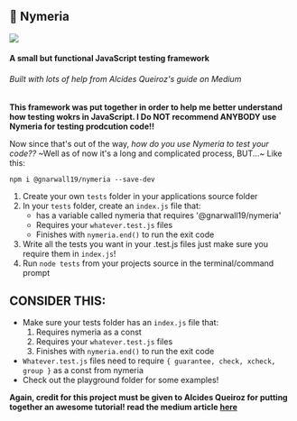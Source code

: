 ## :wolf: Nymeria
![](https://img.shields.io/npm/v/@gnarwall19/nymeria.svg?style=popout)
#### A small but functional JavaScript testing framework

###### Built with lots of help from Alcides Queiroz's guide on Medium

**This framework was put together in order to help me better understand how testing wokrs in JavaScript. I Do NOT recommend ANYBODY use Nymeria for testing prodcution code!!**

Now since that's out of the way, *how do you use Nymeria to test your code??*
~Well as of now it's a long and complicated process, BUT...~ Like this:

`npm i @gnarwall19/nymeria --save-dev`

1. Create your own `tests` folder in your applications source folder
2. In your `tests` folder, create an `index.js` file that:
    - has a variable called nymeria that requires '@gnarwall19/nymeria'
    - Requires your `whatever.test.js` files
    - Finishes with `nymeria.end()` to run the exit code
3. Write all the tests you want in your .test.js files just make sure you require them in `index.js`!
4. Run `node tests` from your projects source in the terminal/command prompt

## CONSIDER THIS: ##

- Make sure your tests folder has an `index.js` file that:
    1. Requires nymeria as a const
    2. Requires your `whatever.test.js` files
    3. Finishes with `nymeria.end()` to run the exit code
- `Whatever.test.js` files need to require `{ guarantee, check, xcheck, group }` as a const from nymeria
- Check out the playground folder for some examples!

**Again, credit for this project must be given to Alcides Queiroz for putting together an awesome tutorial! read the medium article [here](https://medium.freecodecamp.org/learnbydiy-how-to-create-a-javascript-unit-testing-framework-from-scratch-c94e0ba1c57a)**
